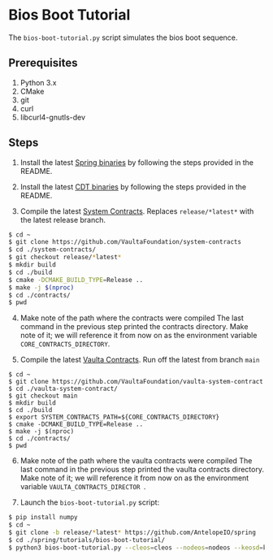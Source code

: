 # Bios Boot Tutorial

The `bios-boot-tutorial.py` script simulates the bios boot sequence.

## Prerequisites

1. Python 3.x
2. CMake
3. git
4. curl
5. libcurl4-gnutls-dev

## Steps

1. Install the latest [Spring binaries](https://github.com/AntelopeIO/spring/releases) by following the steps provided in the README.

2. Install the latest [CDT binaries](https://github.com/AntelopeIO/cdt/releases) by following the steps provided in the README.

3. Compile the latest [System Contracts](https://github.com/VaultaFoundation/system-contracts/releases). Replaces `release/*latest*` with the latest release branch.

```bash
$ cd ~
$ git clone https://github.com/VaultaFoundation/system-contracts
$ cd ./system-contracts/
$ git checkout release/*latest*
$ mkdir build
$ cd ./build
$ cmake -DCMAKE_BUILD_TYPE=Release ..
$ make -j $(nproc)
$ cd ./contracts/
$ pwd
```

4. Make note of the path where the contracts were compiled
The last command in the previous step printed the contracts directory. Make note of it; we will reference it from now on as the environment variable `CORE_CONTRACTS_DIRECTORY`.

5. Compile the latest [Vaulta Contracts](https://github.com/VaultaFoundation/vaulta-system-contract). Run off the latest from branch `main`

```
$ cd ~
$ git clone https://github.com/VaultaFoundation/vaulta-system-contract
$ cd ./vaulta-system-contract/
$ git checkout main
$ mkdir build
$ cd ./build
$ export SYSTEM_CONTRACTS_PATH=${CORE_CONTRACTS_DIRECTORY}
$ cmake -DCMAKE_BUILD_TYPE=Release ..
$ make -j $(nproc)
$ cd ./contracts/
$ pwd
```

6. Make note of the path where the vaulta contracts were compiled
The last command in the previous step printed the vaulta contracts directory. Make note of it; we will reference it from now on as the environment variable `VAULTA_CONTRACTS_DIRECTOR `.

7. Launch the `bios-boot-tutorial.py` script:

```bash
$ pip install numpy
$ cd ~
$ git clone -b release/*latest* https://github.com/AntelopeIO/spring
$ cd ./spring/tutorials/bios-boot-tutorial/
$ python3 bios-boot-tutorial.py --cleos=cleos --nodeos=nodeos --keosd=keosd --core-contracts-dir="${CORE_CONTRACTS_DIRECTORY}" --vaulta-contracts-dir="${VAULTA_CONTRACTS_DIRECTOR}" --symbol="EOS" -w -a
```
